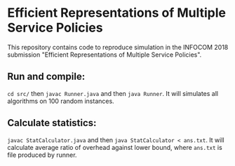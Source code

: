 # Efficient Representations of Multiple Service Policies

This repository contains code to reproduce simulation in the INFOCOM 2018 submission "Efficient Representations of Multiple Service Policies".

## Run and compile: 

`cd src/` then `javac Runner.java` and then `java Runner`. It will simulates all algorithms on 100 random instances.

## Calculate statistics:

`javac StatCalculator.java` and then `java StatCalculator < ans.txt`. It will calculate average ratio of overhead against lower bound,  where `ans.txt` is file produced by runner.
